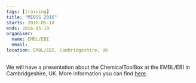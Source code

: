 ```yaml
---
tags: [training]
title: "MIOSS 2016"
starts: 2016-05-18
ends: 2016-05-19
organiser:
  name: EMBL/EBI
  email:
location: EMBL/EBI, Cambridgeshire, UK
---
```


We will have a presentation about the ChemicalToolBox at the EMBL/EBI in Cambridgeshire, UK. More information you can find [here](http://www.openphactsfoundation.org/mioss-2016/).
